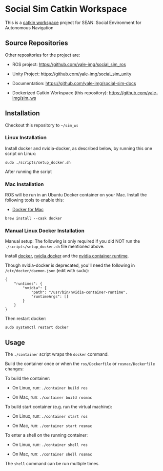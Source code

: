 # Social Sim Catkin Workspace

This is a [catkin workspace](http://wiki.ros.org/catkin/workspaces) project for SEAN: Social Environment for Autonomous Navigation

## Source Repositories

Other repositories for the project are:

  - ROS project: https://github.com/yale-img/social_sim_ros

  - Unity Project: https://github.com/yale-img/social_sim_unity

  - Documentation: https://github.com/yale-img/social-sim-docs

  - Dockerized Catkin Workspace (this repository): https://github.com/yale-img/sim_ws
  
## Installation

Checkout this repository to `~/sim_ws`

### Linux Installation

Install docker and nvidia-docker, as described below, by running this one script on Linux:

```
sudo ./scripts/setup_docker.sh
```

After running the script

### Mac Installation

ROS will be run in an Ubuntu Docker container on your Mac. Install the following tools to enable this:

- [Docker for Mac](https://docs.docker.com/docker-for-mac/install/)

```
brew install --cask docker
```


### Manual Linux Docker Installation

Manual setup: The following is only required if you did NOT run the `./scripts/setup_docker.sh` file mentioned above.

Install [docker](https://docs.docker.com/engine/install/ubuntu/), [nvidia docker](https://github.com/NVIDIA/nvidia-docker) and the [nvidia container runtime](https://github.com/nvidia/nvidia-container-runtime).

Though nvidia-docker is deprecated, you'll need the following in `/etc/docker/daemon.json` (edit with sudo):

```
{
    "runtimes": {
        "nvidia": {
            "path": "/usr/bin/nvidia-container-runtime",
            "runtimeArgs": []
        }
    }
}
```

Then restart docker:

```
sudo systemctl restart docker
```

## Usage

The `./container` script wraps the `docker` command.

Build the container once or when the `ros/Dockerfile` or `rosmac/Dockerfile` changes:

To build the container:

 - On Linux, run: `./container build ros`

 - On Mac, run: `./container build rosmac`

To build start container (e.g. run the virtual machine):

 - On Linux, run: `./container start ros`

 - On Mac, run: `./container start rosmac`

To enter a shell on the running container:

 - On Linux, run: `./container shell ros`

 - On Mac, run: `./container shell rosmac`

The `shell` command can be run multiple times.
